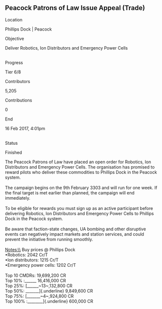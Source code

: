 ## Peacock Patrons of Law Issue Appeal (Trade)

Location

Phillips Dock \| Peacock

Objective

Deliver Robotics, Ion Distributors and Emergency Power Cells

\
Progress

Tier 6/8

Contributors

5,205

Contributions

0

End

16 Feb 2017, 4:01pm

\
Status

Finished

The Peacock Patrons of Law have placed an open order for Robotics, Ion
Distributors and Emergency Power Cells. The organisation has promised to
reward pilots who deliver these commodities to Phillips Dock in the
Peacock system.\
\
The campaign begins on the 9th February 3303 and will run for one week.
If the final target is met earlier than planned, the campaign will end
immediately.\
\
To be eligible for rewards you must sign up as an active participant
before delivering Robotics, Ion Distributors and Emergency Power Cells
to Phillips Dock in the Peacock system.\
\
Be aware that faction-state changes, UA bombing and other disruptive
events can negatively impact markets and station services, and could
prevent the initiative from running smoothly.\
\
[Notes:\\\\](Notes:\\) Buy prices @ Phillips Dock\
•Robotics: 2042 Cr/T\
•Ion distributors: 1215 Cr/T\
•Emergency power cells: 1202 Cr/T\
\
Top 10 CMDRs: 19,699,200 CR\
Top 10% :\_\_\_\_\_\_ 16,416,000 CR\
Top 25%: [\_\_\_\_\_\_~13~,132,800 CR\
Top 50%: \_\_\_\_\_\_\_]{.underline} 9,849,600 CR\
Top 75%: [\_\_\_\_\_\_\_~4~,924,800 CR\
Top 100% :\_\_\_\_\_\_\_\_]{.underline} 600,000 CR
